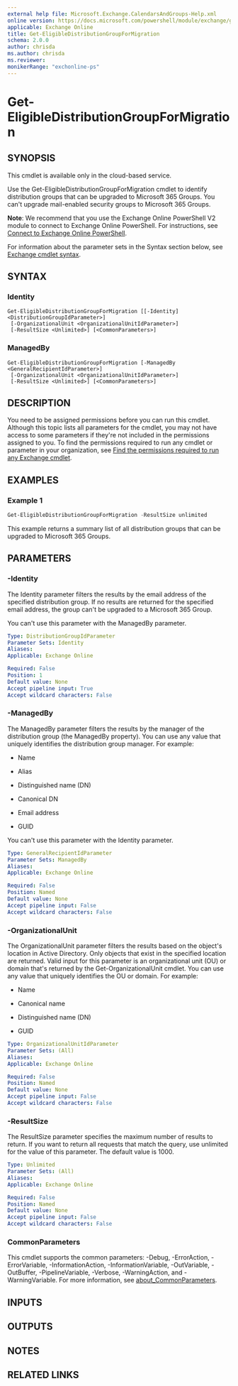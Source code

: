 ```yaml
---
external help file: Microsoft.Exchange.CalendarsAndGroups-Help.xml
online version: https://docs.microsoft.com/powershell/module/exchange/get-eligibledistributiongroupformigration
applicable: Exchange Online
title: Get-EligibleDistributionGroupForMigration
schema: 2.0.0
author: chrisda
ms.author: chrisda
ms.reviewer:
monikerRange: "exchonline-ps"
---
```


# Get-EligibleDistributionGroupForMigration

## SYNOPSIS
This cmdlet is available only in the cloud-based service.

Use the Get-EligibleDistributionGroupForMigration cmdlet to identify distribution groups that can be upgraded to Microsoft 365 Groups. You can't upgrade mail-enabled security groups to Microsoft 365 Groups.

**Note**: We recommend that you use the Exchange Online PowerShell V2 module to connect to Exchange Online PowerShell. For instructions, see [Connect to Exchange Online PowerShell](https://docs.microsoft.com/powershell/exchange/connect-to-exchange-online-powershell).

For information about the parameter sets in the Syntax section below, see [Exchange cmdlet syntax](https://docs.microsoft.com/powershell/exchange/exchange-cmdlet-syntax).

## SYNTAX

### Identity
```
Get-EligibleDistributionGroupForMigration [[-Identity] <DistributionGroupIdParameter>]
 [-OrganizationalUnit <OrganizationalUnitIdParameter>]
 [-ResultSize <Unlimited>] [<CommonParameters>]
```

### ManagedBy
```
Get-EligibleDistributionGroupForMigration [-ManagedBy <GeneralRecipientIdParameter>]
 [-OrganizationalUnit <OrganizationalUnitIdParameter>]
 [-ResultSize <Unlimited>] [<CommonParameters>]
```

## DESCRIPTION
You need to be assigned permissions before you can run this cmdlet. Although this topic lists all parameters for the cmdlet, you may not have access to some parameters if they're not included in the permissions assigned to you. To find the permissions required to run any cmdlet or parameter in your organization, see [Find the permissions required to run any Exchange cmdlet](https://docs.microsoft.com/powershell/exchange/find-exchange-cmdlet-permissions).

## EXAMPLES

### Example 1
```powershell
Get-EligibleDistributionGroupForMigration -ResultSize unlimited
```

This example returns a summary list of all distribution groups that can be upgraded to Microsoft 365 Groups.

## PARAMETERS

### -Identity
The Identity parameter filters the results by the email address of the specified distribution group. If no results are returned for the specified email address, the group can't be upgraded to a Microsoft 365 Group.

You can't use this parameter with the ManagedBy parameter.

```yaml
Type: DistributionGroupIdParameter
Parameter Sets: Identity
Aliases:
Applicable: Exchange Online

Required: False
Position: 1
Default value: None
Accept pipeline input: True
Accept wildcard characters: False
```

### -ManagedBy
The ManagedBy parameter filters the results by the manager of the distribution group (the ManagedBy property). You can use any value that uniquely identifies the distribution group manager. For example:

- Name

- Alias

- Distinguished name (DN)

- Canonical DN

- Email address

- GUID

You can't use this parameter with the Identity parameter.

```yaml
Type: GeneralRecipientIdParameter
Parameter Sets: ManagedBy
Aliases:
Applicable: Exchange Online

Required: False
Position: Named
Default value: None
Accept pipeline input: False
Accept wildcard characters: False
```

### -OrganizationalUnit
The OrganizationalUnit parameter filters the results based on the object's location in Active Directory. Only objects that exist in the specified location are returned. Valid input for this parameter is an organizational unit (OU) or domain that's returned by the Get-OrganizationalUnit cmdlet. You can use any value that uniquely identifies the OU or domain. For example:

- Name

- Canonical name

- Distinguished name (DN)

- GUID

```yaml
Type: OrganizationalUnitIdParameter
Parameter Sets: (All)
Aliases:
Applicable: Exchange Online

Required: False
Position: Named
Default value: None
Accept pipeline input: False
Accept wildcard characters: False
```

### -ResultSize
The ResultSize parameter specifies the maximum number of results to return. If you want to return all requests that match the query, use unlimited for the value of this parameter. The default value is 1000.

```yaml
Type: Unlimited
Parameter Sets: (All)
Aliases:
Applicable: Exchange Online

Required: False
Position: Named
Default value: None
Accept pipeline input: False
Accept wildcard characters: False
```

### CommonParameters
This cmdlet supports the common parameters: -Debug, -ErrorAction, -ErrorVariable, -InformationAction, -InformationVariable, -OutVariable, -OutBuffer, -PipelineVariable, -Verbose, -WarningAction, and -WarningVariable. For more information, see [about_CommonParameters](https://go.microsoft.com/fwlink/p/?LinkID=113216).

## INPUTS

###  

## OUTPUTS

###  

## NOTES

## RELATED LINKS
